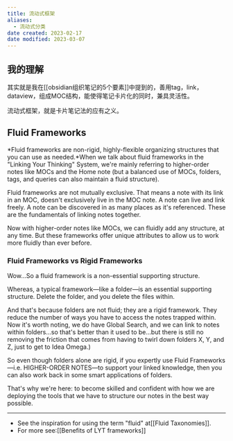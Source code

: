 ```yaml
---
title: 流动式框架
aliases:
  - 流动式分类
date created: 2023-02-17
date modified: 2023-03-07
---
```


## 我的理解

其实就是我在[[obsidian组织笔记的5个要素]]中提到的，善用tag，link，dataview，组成MOC结构，能使得笔记卡片化的同时，兼具灵活性。

流动式框架，就是卡片笔记法的应有之义。

## Fluid Frameworks

*Fluid frameworks are non-rigid, highly-flexible organizing structures that you can use as needed.*When we talk about fluid frameworks in the "Linking Your Thinking" System, we're mainly referring to higher-order notes like MOCs and the Home note (but a balanced use of MOCs, folders, tags, and queries can also maintain a fluid structure).

Fluid frameworks are not mutually exclusive. That means a note with its link in an MOC, doesn't exclusively live in the MOC note. A note can live and link freely. A note can be discovered in as many places as it's referenced. These are the fundamentals of linking notes together.

Now with higher-order notes like MOCs, we can fluidly add any structure, at any time. But these frameworks offer unique attributes to allow us to work more fluidly than ever before.

### Fluid Frameworks vs Rigid Frameworks

Wow…So a fluid framework is a non-essential supporting structure.

Whereas, a typical framework—like a folder—is an essential supporting structure. Delete the folder, and you delete the files within.

And that's because folders are not fluid; they are a rigid framework. They reduce the number of ways you have to access the notes trapped within. Now it's worth noting, we do have Global Search, and we can link to notes within folders…so that's better than it used to be…but there is still no removing the friction that comes from having to twirl down folders X, Y, and Z, just to get to Idea Omega.)

So even though folders alone are rigid, if you expertly use Fluid Frameworks—i.e. HIGHER-ORDER NOTES—to support your linked knowledge, then you can also work back in some smart applications of folders.

That's why we're here: to become skilled and confident with how we are deploying the tools that we have to structure our notes in the best way possible.

---
- See the inspiration for using the term "fluid" at[[Fluid Taxonomies]].
- For more see:[[Benefits of LYT frameworks]]
